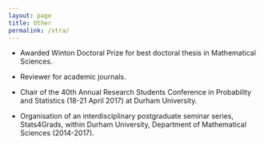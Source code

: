 ```yaml
---
layout: page
title: Other
permalink: /xtra/
---
```


- Awarded Winton Doctoral Prize for best doctoral thesis in Mathematical Sciences.

- Reviewer for academic journals.

- Chair of the 40th Annual Research Students Conference in Probability and Statistics (18-21 April 2017) at Durham University.

- Organisation of an interdisciplinary postgraduate seminar series, Stats4Grads, within Durham University, Department of Mathematical Sciences (2014-2017).